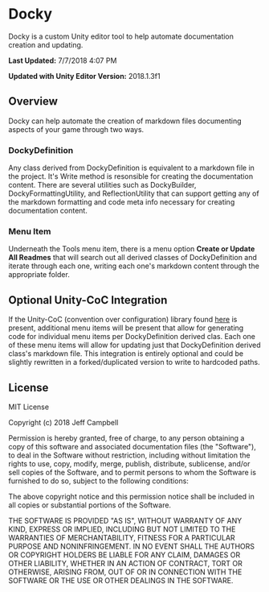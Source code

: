 # Docky
Docky is a custom Unity editor tool to help automate documentation creation and updating.

**Last Updated:** 7/7/2018 4:07 PM

**Updated with Unity Editor Version:** 2018.1.3f1

## Overview
Docky can help automate the creation of markdown files documenting aspects of your game through two ways.
### **DockyDefinition**
Any class derived from DockyDefinition is equivalent to a markdown file in the project. It's Write method is resonsible for creating the documentation content. There are several utilities such as DockyBuilder, DockyFormattingUtility, and ReflectionUtility that can support getting any of the markdown formatting and code meta info necessary for creating documentation content.

### **Menu Item**
Underneath the Tools menu item, there is a menu option **Create or Update All Readmes** that will search out all derived classes of DockyDefinition and iterate through each one, writing each one's markdown content through the appropriate folder.

## Optional Unity-CoC Integration
If the Unity-CoC (convention over configuration) library found [here](https://github.com/jeffcampbellmakesgames/unity-coc, "Unity-CoC Repo") is present, additional menu items will be present that allow for 
generating code for individual menu items per DockyDefinition derived clas. Each one of these menu items will allow for updating just that DockyDefinition derived class's 
markdown file. This integration is entirely optional and could be slightly rewritten in a forked/duplicated version to write to hardcoded paths.

## License

MIT License

Copyright (c) 2018 Jeff Campbell

Permission is hereby granted, free of charge, to any person obtaining a copy
of this software and associated documentation files (the "Software"), to deal
in the Software without restriction, including without limitation the rights
to use, copy, modify, merge, publish, distribute, sublicense, and/or sell
copies of the Software, and to permit persons to whom the Software is
furnished to do so, subject to the following conditions:

The above copyright notice and this permission notice shall be included in all
copies or substantial portions of the Software.

THE SOFTWARE IS PROVIDED "AS IS", WITHOUT WARRANTY OF ANY KIND, EXPRESS OR
IMPLIED, INCLUDING BUT NOT LIMITED TO THE WARRANTIES OF MERCHANTABILITY,
FITNESS FOR A PARTICULAR PURPOSE AND NONINFRINGEMENT. IN NO EVENT SHALL THE
AUTHORS OR COPYRIGHT HOLDERS BE LIABLE FOR ANY CLAIM, DAMAGES OR OTHER
LIABILITY, WHETHER IN AN ACTION OF CONTRACT, TORT OR OTHERWISE, ARISING FROM,
OUT OF OR IN CONNECTION WITH THE SOFTWARE OR THE USE OR OTHER DEALINGS IN THE
SOFTWARE.


